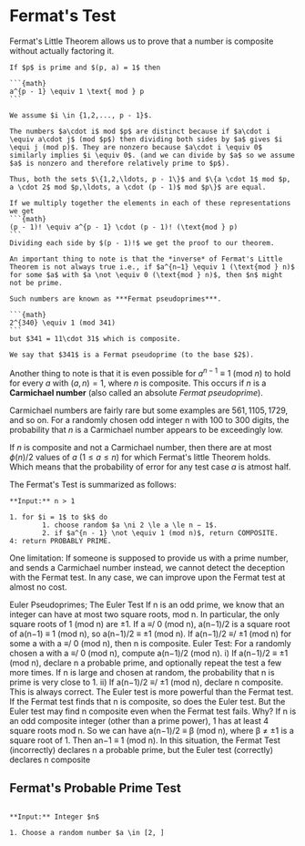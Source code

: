 # Fermat's Test

Fermat's Little Theorem allows us to prove that a number is composite without actually factoring it.

````{prf:theorem} Fermat's Little Theorem
If $p$ is prime and $(p, a) = 1$ then

```{math}
a^{p - 1} \equiv 1 \text{ mod } p
```
````

````{prf:proof}
We assume $i \in {1,2,..., p - 1}$.

The numbers $a\cdot i$ mod $p$ are distinct because if $a\cdot i \equiv a\cdot j$ (mod $p$) then dividing both sides by $a$ gives $i \equi j (mod p)$. They are nonzero because $a\cdot i \equiv 0$ similarly implies $i \equiv 0$. (and we can divide by $a$ so we assume $a$ is nonzero and therefore relatively prime to $p$).

Thus, both the sets $\{1,2,\ldots, p - 1\}$ and $\{a \cdot 1$ mod $p, a \cdot 2$ mod $p,\ldots, a \cdot (p - 1)$ mod $p\}$ are equal.

If we multiply together the elements in each of these representations we get 
```{math}
(p - 1)! \equiv a^{p - 1} \cdot (p - 1)! (\text{mod } p)
```
Dividing each side by $(p - 1)!$ we get the proof to our theorem.
````

```{prf:remark}
An important thing to note is that the *inverse* of Fermat's Little Theorem is not always true i.e., if $a^{n−1} \equiv 1 (\text{mod } n)$ for some $a$ with $a \not \equiv 0 (\text{mod } n)$, then $n$ might not be prime.

Such numbers are known as ***Fermat pseudoprimes***.
```

````{prf:example}
```{math}
2^{340} \equiv 1 (mod 341)
```
but $341 = 11\cdot 31$ which is composite.

We say that $341$ is a Fermat pseudoprime (to the base $2$).
````

Another thing to note is that it is even possible for $a^{n−1} \equiv 1$ (mod $n$) to hold for every $a$ with $(a,n) = 1$, where $n$ is composite. This occurs if $n$ is a **Carmichael number** (also called an absolute *Fermat pseudoprime*).

Carmichael numbers are fairly rare but some examples are $561, 1105, 1729,$ and so on.
For a randomly chosen odd integer n with 100 to 300 digits, the
probability that $n$ is a Carmichael number appears to be exceedingly
low. 

If $n$ is composite and not a Carmichael number, then there are at most $\phi(n)/2$ values of $a$ ($1 \le a \le n$) for which Fermat's little Theorem holds. Which means that the probability of error for any test case $a$ is atmost half. 

The Fermat's Test is summarized as follows:
```{prf:algorithm}
**Input:** n > 1

1. for $i = 1$ to $k$ do
		1. choose random $a \ni 2 \le a \le n − 1$.
		2. if $a^{n - 1} \not \equiv 1 (mod n)$, return COMPOSITE.
4: return PROBABLY PRIME.
```

One limitation: If someone is supposed to provide us with a prime
number, and sends a Carmichael number instead, we cannot detect
the deception with the Fermat test.
In any case, we can improve upon the Fermat test at almost no cost.

Euler Pseudoprimes; The Euler Test
If n is an odd prime, we know that an integer can have at most two
square roots, mod n. In particular, the only square roots of 1 (mod n)
are ±1.
If a ≡/ 0 (mod n), a(n−1)/2 is a square root of a(n−1) ≡ 1 (mod n), so
a(n−1)/2 ≡ ±1 (mod n).
If a(n−1)/2 ≡/ ±1 (mod n) for some a with a ≡/ 0 (mod n), then n is
composite.
Euler Test: For a randomly chosen a with a ≡/ 0 (mod n), compute
a(n−1)/2 (mod n).
i) If a(n−1)/2 ≡ ±1 (mod n), declare n a probable prime, and
optionally repeat the test a few more times.
If n is large and chosen at random, the probability that n is
prime is very close to 1.
ii) If a(n−1)/2 ≡/ ±1 (mod n), declare n composite.
This is always correct.
The Euler test is more powerful than the Fermat test.
If the Fermat test finds that n is composite, so does the Euler test.
But the Euler test may find n composite even when the Fermat test
fails. Why?
If n is an odd composite integer (other than a prime power),
1 has at least 4 square roots mod n.
So we can have a(n−1)/2 ≡ β (mod n), where β ≠ ±1 is a square
root of 1. Then an−1 ≡ 1 (mod n). In this situation, the Fermat
Test (incorrectly) declares n a probable prime, but the Euler
test (correctly) declares n composite

## Fermat's Probable Prime Test

```{prf:algorithm} Fermat's Primality Test

**Input:** Integer $n$

1. Choose a random number $a \in [2, ] 

```
